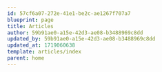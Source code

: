 ```yaml
---
id: 57cf6a07-272e-41e1-be2c-ae1267f707a7
blueprint: page
title: Articles
author: 59b91ae0-a15e-42d3-ae08-b3488969c8dd
updated_by: 59b91ae0-a15e-42d3-ae08-b3488969c8dd
updated_at: 1719060638
template: articles/index
parent: home
---
```

